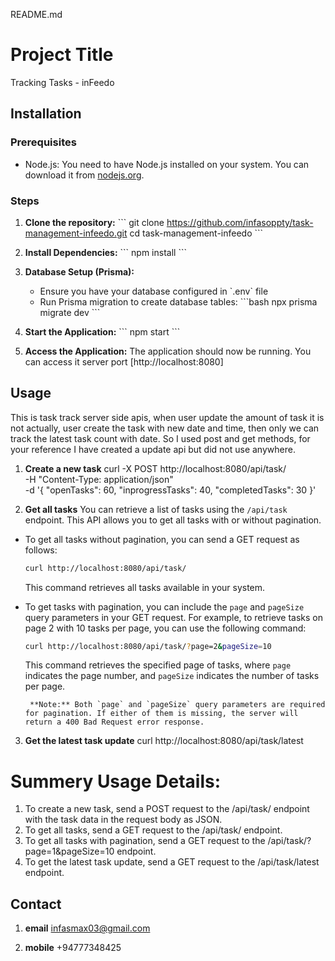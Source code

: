 README.md

# Project Title

Tracking Tasks - inFeedo

## Installation

### Prerequisites

- Node.js: You need to have Node.js installed on your system. You can download it from [nodejs.org](https://nodejs.org/).

### Steps

1. **Clone the repository:**
   \`\`\`
   git clone https://github.com/infasoppty/task-management-infeedo.git
   cd task-management-infeedo
   \`\`\`

2. **Install Dependencies:**
   \`\`\`
   npm install
   \`\`\`

3. **Database Setup (Prisma):**

   - Ensure you have your database configured in \`.env\` file
   - Run Prisma migration to create database tables:
     \`\`\`bash
     npx prisma migrate dev
     \`\`\`

4. **Start the Application:**
   \`\`\`
   npm start
   \`\`\`

5. **Access the Application:**
   The application should now be running. You can access it server port [http://localhost:8080]

## Usage

This is task track server side apis, when user update the amount of task it is not actually, user create the task with new date and time, then only we can track the latest task count with date. So I used post and get methods, for your reference I have created a update api but did not use anywhere.

1.  **Create a new task**
    curl -X POST http://localhost:8080/api/task/ \
     -H "Content-Type: application/json" \
     -d '{
    "openTasks": 60,
    "inprogressTasks": 40,
    "completedTasks": 30
    }'

2.  **Get all tasks**
    You can retrieve a list of tasks using the `/api/task` endpoint. This API allows you to get all tasks with or without pagination.

- To get all tasks without pagination, you can send a GET request as follows:

  ```bash
  curl http://localhost:8080/api/task/
  ```

  This command retrieves all tasks available in your system.

- To get tasks with pagination, you can include the `page` and `pageSize` query parameters in your GET request. For example, to retrieve tasks on page 2 with 10 tasks per page, you can use the following command:

  ```bash
  curl http://localhost:8080/api/task/?page=2&pageSize=10
  ```

  This command retrieves the specified page of tasks, where `page` indicates the page number, and `pageSize` indicates the number of tasks per page.

       **Note:** Both `page` and `pageSize` query parameters are required for pagination. If either of them is missing, the server will return a 400 Bad Request error response.

3.  **Get the latest task update**
    curl http://localhost:8080/api/task/latest

# Summery Usage Details:

1. To create a new task, send a POST request to the /api/task/ endpoint with the task data in the request body as JSON.
2. To get all tasks, send a GET request to the /api/task/ endpoint.
3. To get all tasks with pagination, send a GET request to the /api/task/?page=1&pageSize=10 endpoint.
4. To get the latest task update, send a GET request to the /api/task/latest endpoint.

## Contact

1. **email**
   infasmax03@gmail.com

2. **mobile**
   +94777348425
